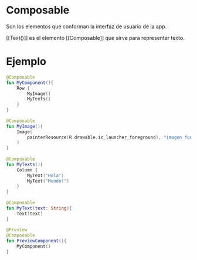 # Composable
Son los elementos que conforman la interfaz de usuario de la app.

[[Text()]] es el elemento [[Composable]] que sirve para representar texto.


# Ejemplo
```Kotlin
@Composable  
fun MyComponent(){  
    Row {  
        MyImage()  
        MyTexts()  
    }  
}  
  
@Composable  
fun MyImage(){  
    Image(  
        painterResource(R.drawable.ic_launcher_foreground), "imagen fondo"  
    )  
}  
  
@Composable  
fun MyTexts(){  
    Column {  
        MyText("Hola")  
        MyText("Mundo!")  
    }  
}  
  
@Composable  
fun MyText(text: String){  
    Text(text)  
}  
  
@Preview  
@Composable  
fun PreviewComponent(){  
    MyComponent()  
}
```